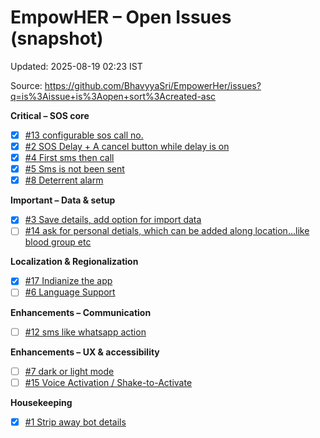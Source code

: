 # EmpowHER – Open Issues (snapshot)

Updated: 2025-08-19 02:23 IST  

Source: https://github.com/BhavyyaSri/EmpowerHer/issues?q=is%3Aissue+is%3Aopen+sort%3Acreated-asc

__Critical – SOS core__

- [x] [#13 configurable sos call no.](https://github.com/BhavyyaSri/EmpowerHer/issues/13)
- [x] [#2 SOS Delay + A cancel button while delay is on](https://github.com/BhavyyaSri/EmpowerHer/issues/2)
- [x] [#4 First sms then call](https://github.com/BhavyyaSri/EmpowerHer/issues/4)
- [x] [#5 Sms is not been sent](https://github.com/BhavyyaSri/EmpowerHer/issues/5)
- [x] [#8 Deterrent alarm](https://github.com/BhavyyaSri/EmpowerHer/issues/8)

__Important – Data & setup__

- [x] [#3 Save details, add option for import data](https://github.com/BhavyyaSri/EmpowerHer/issues/3)
- [ ] [#14 ask for personal detials, which can be added along location...like blood group etc](https://github.com/BhavyyaSri/EmpowerHer/issues/14)

__Localization & Regionalization__

- [x] [#17 Indianize the app](https://github.com/BhavyyaSri/EmpowerHer/issues/17)
- [ ] [#6 Language Support](https://github.com/BhavyyaSri/EmpowerHer/issues/6)

__Enhancements – Communication__

- [ ] [#12 sms like whatsapp action](https://github.com/BhavyyaSri/EmpowerHer/issues/12)

__Enhancements – UX & accessibility__

- [ ] [#7 dark or light mode](https://github.com/BhavyyaSri/EmpowerHer/issues/7)
- [ ] [#15 Voice Activation / Shake-to-Activate](https://github.com/BhavyyaSri/EmpowerHer/issues/15)

__Housekeeping__

- [x] [#1 Strip away bot details](https://github.com/BhavyyaSri/EmpowerHer/issues/1)